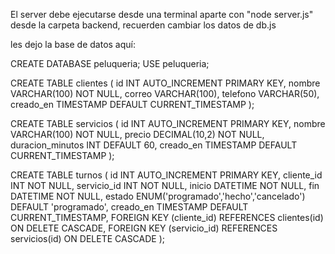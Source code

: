 El server debe ejecutarse desde una terminal aparte con "node server.js" desde la carpeta backend, recuerden cambiar los datos de db.js

les dejo la base de datos aquí:


CREATE DATABASE peluqueria;
USE peluqueria;

CREATE TABLE clientes (
  id INT AUTO_INCREMENT PRIMARY KEY,
  nombre VARCHAR(100) NOT NULL,
  correo VARCHAR(100),
  telefono VARCHAR(50),
  creado_en TIMESTAMP DEFAULT CURRENT_TIMESTAMP
);

CREATE TABLE servicios (
  id INT AUTO_INCREMENT PRIMARY KEY,
  nombre VARCHAR(100) NOT NULL,
  precio DECIMAL(10,2) NOT NULL,
  duracion_minutos INT DEFAULT 60,
  creado_en TIMESTAMP DEFAULT CURRENT_TIMESTAMP
);

CREATE TABLE turnos (
  id INT AUTO_INCREMENT PRIMARY KEY,
  cliente_id INT NOT NULL,
  servicio_id INT NOT NULL,
  inicio DATETIME NOT NULL,
  fin DATETIME NOT NULL,
  estado ENUM('programado','hecho','cancelado') DEFAULT 'programado',
  creado_en TIMESTAMP DEFAULT CURRENT_TIMESTAMP,
  FOREIGN KEY (cliente_id) REFERENCES clientes(id) ON DELETE CASCADE,
  FOREIGN KEY (servicio_id) REFERENCES servicios(id) ON DELETE CASCADE
);
